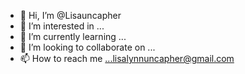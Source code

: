 - 👋 Hi, I’m @Lisauncapher
- 👀 I’m interested in ...
- 🌱 I’m currently learning ...
- 💞️ I’m looking to collaborate on ...
- 📫 How to reach me ...lisalynnuncapher@gmail.com

<!---
Lisauncapher/Lisauncapher is a ✨ special ✨ repository because its `README.md` (this file) appears on your GitHub profile.
You can click the Preview link to take a look at your changes.
--->
